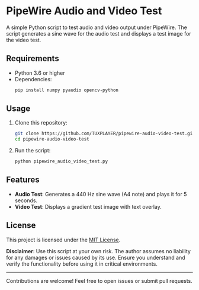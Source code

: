 # PipeWire Audio and Video Test

A simple Python script to test audio and video output under PipeWire. The script generates a sine wave for the audio test and displays a test image for the video test.

## Requirements

- Python 3.6 or higher
- Dependencies:
  ```bash
  pip install numpy pyaudio opencv-python
  ```

## Usage

1. Clone this repository:
   ```bash
   git clone https://github.com/TUXPLAYER/pipewire-audio-video-test.git
   cd pipewire-audio-video-test
   ```

2. Run the script:
   ```bash
   python pipewire_audio_video_test.py
   ```

## Features

- **Audio Test**: Generates a 440 Hz sine wave (A4 note) and plays it for 5 seconds.
- **Video Test**: Displays a gradient test image with text overlay.

## License

This project is licensed under the [MIT License](LICENSE).

**Disclaimer**: Use this script at your own risk. The author assumes no liability for any damages or issues caused by its use. Ensure you understand and verify the functionality before using it in critical environments.

---

Contributions are welcome! Feel free to open issues or submit pull requests.
